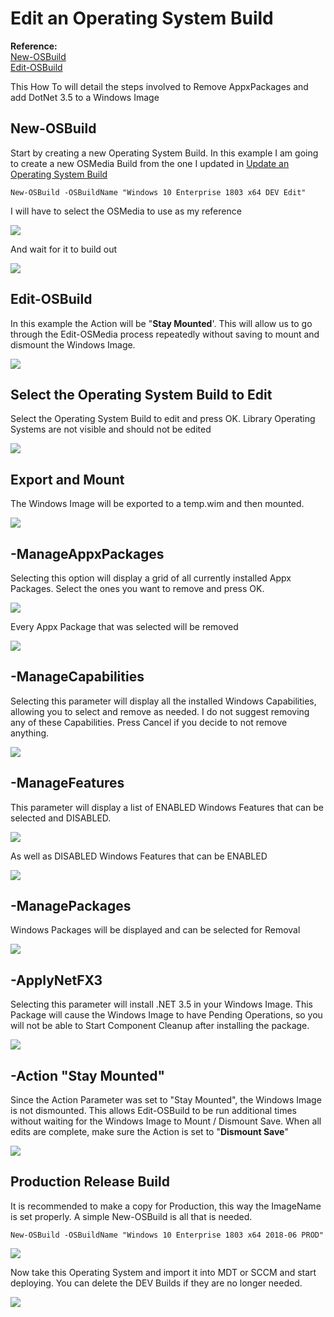 # Edit an Operating System Build

**Reference:**  
[New-OSBuild](../reference/new-osbuild.md)  
[Edit-OSBuild](../reference/edit-osbuild.md)

This How To will detail the steps involved to Remove AppxPackages and add DotNet 3.5 to a Windows Image

## New-OSBuild

Start by creating a new Operating System Build. In this example I am going to create a new OSMedia Build from the one I updated in [Update an Operating System Build](update-an-operating-system-build.md)

```text
New-OSBuild -OSBuildName "Windows 10 Enterprise 1803 x64 DEV Edit"
```

I will have to select the OSMedia to use as my reference

![](../../.gitbook/assets/2018-06-26_13-17-59.png)

And wait for it to build out

![](../../.gitbook/assets/2018-06-26_13-22-17.png)

## Edit-OSBuild

In this example the Action will be "**Stay Mounted**'. This will allow us to go through the Edit-OSMedia process repeatedly without saving to mount and dismount the Windows Image.

![](../../.gitbook/assets/2018-06-26_13-57-38.png)

## Select the Operating System Build to Edit

Select the Operating System Build to edit and press OK. Library Operating Systems are not visible and should not be edited

![](../../.gitbook/assets/2018-06-26_14-06-41.png)

## Export and Mount

The Windows Image will be exported to a temp.wim and then mounted.

![](../../.gitbook/assets/2018-06-26_14-39-27.png)

## -ManageAppxPackages

Selecting this option will display a grid of all currently installed Appx Packages. Select the ones you want to remove and press OK.

![](../../.gitbook/assets/2018-06-26_14-44-55.png)

Every Appx Package that was selected will be removed

![](../../.gitbook/assets/2018-06-26_14-49-23.png)

## -ManageCapabilities

Selecting this parameter will display all the installed Windows Capabilities, allowing you to select and remove as needed. I do not suggest removing any of these Capabilities. Press Cancel if you decide to not remove anything.

![](../../.gitbook/assets/2018-06-26_14-48-45.png)

## -ManageFeatures

This parameter will display a list of ENABLED Windows Features that can be selected and DISABLED.

![](../../.gitbook/assets/2018-06-26_14-52-19.png)

As well as DISABLED Windows Features that can be ENABLED

![](../../.gitbook/assets/2018-06-26_14-53-05.png)

## -ManagePackages

Windows Packages will be displayed and can be selected for Removal

![](../../.gitbook/assets/2018-06-26_14-54-09.png)

## -ApplyNetFX3

Selecting this parameter will install .NET 3.5 in your Windows Image. This Package will cause the Windows Image to have Pending Operations, so you will not be able to Start Component Cleanup after installing the package.

![](../../.gitbook/assets/2018-06-26_15-01-10.png)

## -Action "Stay Mounted"

Since the Action Parameter was set to "Stay Mounted", the Windows Image is not dismounted. This allows Edit-OSBuild to be run additional times without waiting for the Windows Image to Mount / Dismount Save. When all edits are complete, make sure the Action is set to "**Dismount Save**"

![](../../.gitbook/assets/2018-06-26_15-03-53.png)

## Production Release Build

It is recommended to make a copy for Production, this way the ImageName is set properly. A simple New-OSBuild is all that is needed.

```text
New-OSBuild -OSBuildName "Windows 10 Enterprise 1803 x64 2018-06 PROD"
```

![](../../.gitbook/assets/2018-06-26_14-16-35.png)

Now take this Operating System and import it into MDT or SCCM and start deploying. You can delete the DEV Builds if they are no longer needed.

![](../../.gitbook/assets/2018-06-26_14-16-06.png)

